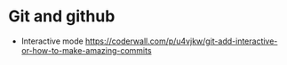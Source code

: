 # Git and github

+ Interactive mode <https://coderwall.com/p/u4vjkw/git-add-interactive-or-how-to-make-amazing-commits>
